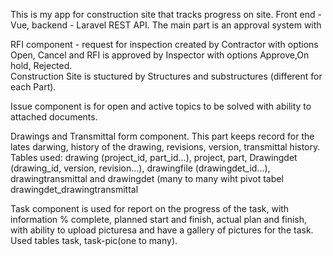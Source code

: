This is my app for construction site that tracks progress on site.
Front end - Vue, backend - Laravel REST API.
The main part is an approval system with

RFI component - request for inspection created by Contractor with options Open, Cancel
and RFI is approved by Inspector with options Approve,On hold, Rejected.  
Construction Site is stuctured by Structures and substructures (different for each Part).

Issue component is for open and active topics to be solved with ability to attached documents. 

Drawings and Transmittal form component. 
This part keeps record for the lates darwing, history of the drawing, revisions, version, transmittal history.
Tables used: drawing (project_id, part_id...), project, part, 
Drawingdet (drawing_id, version, revision...), drawingfile (drawingdet_id...), 
drawingtransmittal  and drawingdet (many to many wiht pivot tabel drawingdet_drawingtransmittal

Task component is used for report on the progress of the task, with information % complete, planned start and finish, actual plan and finish, with ability to upload picturesa and have a gallery of pictures for the task. Used tables task, task-pic(one to many).
